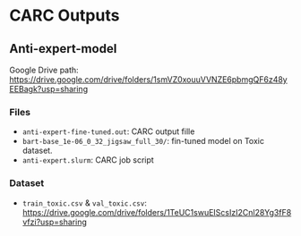 # CARC Outputs

## Anti-expert-model

Google Drive path: https://drive.google.com/drive/folders/1smVZ0xouuVVNZE6pbmgQF6z48yEEBagk?usp=sharing

### Files
- `anti-expert-fine-tuned.out`: CARC output fille
- `bart-base_1e-06_0_32_jigsaw_full_30/`: fin-tuned model on Toxic dataset.
- `anti-expert.slurm`: CARC job script


### Dataset
- `train_toxic.csv` & `val_toxic.csv`: https://drive.google.com/drive/folders/1TeUC1swuEIScsIzI2Cnl28Yg3fF8vfzi?usp=sharing